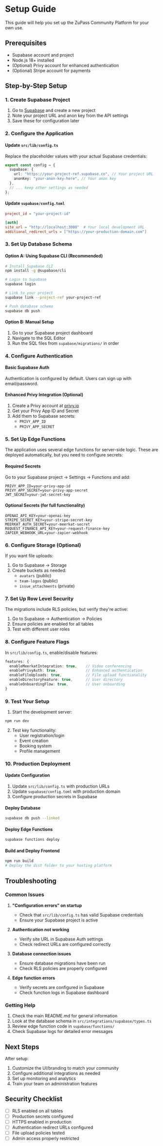 # Setup Guide

This guide will help you set up the ZuPass Community Platform for your own use.

## Prerequisites

- Supabase account and project
- Node.js 18+ installed
- (Optional) Privy account for enhanced authentication
- (Optional) Stripe account for payments

## Step-by-Step Setup

### 1. Create Supabase Project

1. Go to [Supabase](https://supabase.com) and create a new project
2. Note your project URL and anon key from the API settings
3. Save these for configuration later

### 2. Configure the Application

#### Update `src/lib/config.ts`

Replace the placeholder values with your actual Supabase credentials:

```typescript
export const config = {
  supabase: {
    url: "https://your-project-ref.supabase.co", // Your project URL
    anonKey: "your-anon-key-here", // Your anon key
  },
  // ... keep other settings as needed
};
```

#### Update `supabase/config.toml`

```toml
project_id = "your-project-id"

[auth]
site_url = "http://localhost:3000"  # Your local development URL
additional_redirect_urls = ["https://your-production-domain.com"]
```

### 3. Set Up Database Schema

#### Option A: Using Supabase CLI (Recommended)

```bash
# Install Supabase CLI
npm install -g @supabase/cli

# Login to Supabase
supabase login

# Link to your project
supabase link --project-ref your-project-ref

# Push database schema
supabase db push
```

#### Option B: Manual Setup

1. Go to your Supabase project dashboard
2. Navigate to the SQL Editor
3. Run the SQL files from `supabase/migrations/` in order

### 4. Configure Authentication

#### Basic Supabase Auth

Authentication is configured by default. Users can sign up with email/password.

#### Enhanced Privy Integration (Optional)

1. Create a Privy account at [privy.io](https://privy.io)
2. Get your Privy App ID and Secret
3. Add them to Supabase secrets:
   - `PRIVY_APP_ID`
   - `PRIVY_APP_SECRET`

### 5. Set Up Edge Functions

The application uses several edge functions for server-side logic. These are deployed automatically, but you need to configure secrets:

#### Required Secrets

Go to your Supabase project → Settings → Functions and add:

```
PRIVY_APP_ID=your-privy-app-id
PRIVY_APP_SECRET=your-privy-app-secret
JWT_SECRET=your-jwt-secret-key
```

#### Optional Secrets (for full functionality)

```
OPENAI_API_KEY=your-openai-key
STRIPE_SECRET_KEY=your-stripe-secret-key
MEERKAT_AUTH_SECRET=your-meerkat-secret
REQUEST_FINANCE_API_KEY=your-request-finance-key
ZAPIER_WEBHOOK_URL=your-zapier-webhook
```

### 6. Configure Storage (Optional)

If you want file uploads:

1. Go to Supabase → Storage
2. Create buckets as needed:
   - `avatars` (public)
   - `team-logos` (public)
   - `issue_attachments` (private)

### 7. Set Up Row Level Security

The migrations include RLS policies, but verify they're active:

1. Go to Supabase → Authentication → Policies
2. Ensure policies are enabled for all tables
3. Test with different user roles

### 8. Configure Feature Flags

In `src/lib/config.ts`, enable/disable features:

```typescript
features: {
  enableMeerkatIntegration: true,    // Video conferencing
  enablePrivyAuth: true,             // Enhanced authentication
  enableFileUploads: true,           // File upload functionality
  enableDirectoryFeature: true,      // User directory
  enableOnboardingFlow: true,        // User onboarding
}
```

### 9. Test Your Setup

1. Start the development server:
```bash
npm run dev
```

2. Test key functionality:
   - User registration/login
   - Event creation
   - Booking system
   - Profile management

### 10. Production Deployment

#### Update Configuration

1. Update `src/lib/config.ts` with production URLs
2. Update `supabase/config.toml` with production domain
3. Configure production secrets in Supabase

#### Deploy Database

```bash
supabase db push --linked
```

#### Deploy Edge Functions

```bash
supabase functions deploy
```

#### Build and Deploy Frontend

```bash
npm run build
# Deploy the dist folder to your hosting platform
```

## Troubleshooting

### Common Issues

1. **"Configuration errors" on startup**
   - Check that `src/lib/config.ts` has valid Supabase credentials
   - Ensure your Supabase project is active

2. **Authentication not working**
   - Verify site URL in Supabase Auth settings
   - Check redirect URLs are configured correctly

3. **Database connection issues**
   - Ensure database migrations have been run
   - Check RLS policies are properly configured

4. **Edge function errors**
   - Verify secrets are configured in Supabase
   - Check function logs in Supabase dashboard

### Getting Help

1. Check the main README.md for general information
2. Look at the database schema in `src/integrations/supabase/types.ts`
3. Review edge function code in `supabase/functions/`
4. Check Supabase logs for detailed error messages

## Next Steps

After setup:
1. Customize the UI/branding to match your community
2. Configure additional integrations as needed
3. Set up monitoring and analytics
4. Train your team on administration features

## Security Checklist

- [ ] RLS enabled on all tables
- [ ] Production secrets configured
- [ ] HTTPS enabled in production
- [ ] Authentication redirect URLs configured
- [ ] File upload policies tested
- [ ] Admin access properly restricted
